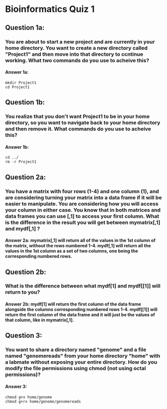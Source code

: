 # Bioinformatics Quiz 1

## Question 1a:
### You are about to start a new project and are currently in your home directory. You want to create a new directory  called "Project1" and then move into that directory to ccntinue working. What two commands do you use to acheive this?
#### Answer 1a:
```
mkdir Project1
cd Project1
```
## Question 1b:
### You realize that you don't want Project1 to be in your home directory, so you want to navigate back to your home directory and then remove it. What commands do you use to acheive this?
#### Answer 1b:
```
cd ../
rm -r Project1
```

## Question 2a:

### You have a matrix with four rows (1-4) and one column (1), and are considering turning your matrix into a data frame if it will be easier to manipulate. You are considering how you will access your column in either case. You know that in both matrices and data frames you can use [,1] to access your first column. What is the difference in the result you will get between mymatrix[,1] and mydf[,1] ?

#### Answer 2a: mymatrix[,1] will return all of the values in the 1st column of the matrix, without the rows numbered 1-4. mydf[,1] will return all the values in the 1st column as a set of two columns, one being the corresponding numbered rows.

## Question 2b: 
### What is the difference between what mydf[1] and mydf[[1]] will return to you?

#### Answer 2b: mydf[1] will return the first column of the data frame alongside the columns corresponding numbered rows 1-4. mydf[[1]] will return the first column of the data frame and it will just be the values of that column, like in mymatrix[,1].


## Question 3:
### You want to share a directory named "genome" and a file named "genomereads" from your home directory "home" with a labmate without exposing your entire directory. How do you modify the file permissions using chmod (not using octal permissions)?
#### Answer 3:
```
chmod g+x home/genome
chmod g+rx home/genome/genomereads
```



